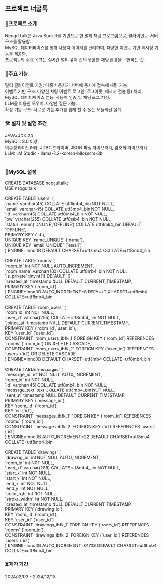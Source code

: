 <h2>프로젝트 너굴톡</h2>

<h3>📖프로젝트 소개</h3>
NeogulTalk은 Java Socket을 기반으로 한 멀티 채팅 프로그램으로, 클라이언트-서버 구조를 활용함. <br>
MySQL 데이터베이스를 통해 사용자 데이터를 관리하며, 다양한 이벤트 기반 메시징 기능을 제공함. <br>
프로젝트의 주요 목표는 실시간 멀티 유저 간의 원활한 채팅 환경을 구현하는 것. <br>

<h3>🚀주요 기능</h3>
멀티 클라이언트 지원: 다중 사용자가 서버에 동시에 접속해 채팅 가능. <br>
이벤트 기반 구조: 다양한 채팅 이벤트(로그인, 로그아웃, 메시지 전송 등) 처리. <br>
MySQL 데이터베이스 연동: 사용자 인증 및 채팅 로그 저장. <br>
LLM을 이용한 도우미: 다양한 질문 가능. <br>
확장 가능 구조: 새로운 기능 추가를 쉽게 할 수 있는 모듈화된 설계. <br>

<h3>🛠️ 설치 및 실행 조건</h3>
JAVA: JDK 23<br>
MySQL: 8.0 이상<br>
의존성 라이브러리: JDBC 드라이버, JSON 파싱 라이브러리, 암호화 라이브러리<br>
LLM: LM Studio - llama-3.2-korean-bllossom-3b<br>
<br>
<h3>📃MySQL 설정</h3>
CREATE DATABASE neogultalk;<br>
USE neogultalk;<br>
<br>
CREATE TABLE `users` (<br>
  `name` varchar(45) COLLATE utf8mb4_bin NOT NULL,<br>
  `email` varchar(45) COLLATE utf8mb4_bin NOT NULL,<br>
  `id` varchar(45) COLLATE utf8mb4_bin NOT NULL,<br>
  `pw` varchar(255) COLLATE utf8mb4_bin NOT NULL,<br>
  `status` enum('ONLINE','OFFLINE') COLLATE utf8mb4_bin DEFAULT 'OFFLINE',<br>
  PRIMARY KEY (`id`),<br>
  UNIQUE KEY `name_UNIQUE` (`name`),<br>
  UNIQUE KEY `email_UNIQUE` (`email`)<br>
) ENGINE=InnoDB DEFAULT CHARSET=utf8mb4 COLLATE=utf8mb4_bin<br>
<br>
CREATE TABLE `rooms` (<br>
  `room_id` int NOT NULL AUTO_INCREMENT,<br>
  `room_name` varchar(100) COLLATE utf8mb4_bin NOT NULL,<br>
  `is_private` tinyint(1) DEFAULT '0',<br>
  `created_at` timestamp NULL DEFAULT CURRENT_TIMESTAMP,<br>
  PRIMARY KEY (`room_id`)<br>
) ENGINE=InnoDB AUTO_INCREMENT=8 DEFAULT CHARSET=utf8mb4 COLLATE=utf8mb4_bin<br>
<br>
CREATE TABLE `room_users` (<br>
  `room_id` int NOT NULL,<br>
  `user_id` varchar(255) COLLATE utf8mb4_bin NOT NULL,<br>
  `joined_at` timestamp NULL DEFAULT CURRENT_TIMESTAMP,<br>
  PRIMARY KEY (`room_id`,`user_id`),<br>
  KEY `user_id` (`user_id`),<br>
  CONSTRAINT `room_users_ibfk_1` FOREIGN KEY (`room_id`) REFERENCES `rooms` (`room_id`) ON DELETE CASCADE,<br>
  CONSTRAINT `room_users_ibfk_2` FOREIGN KEY (`user_id`) REFERENCES `users` (`id`) ON DELETE CASCADE<br>
) ENGINE=InnoDB DEFAULT CHARSET=utf8mb4 COLLATE=utf8mb4_bin<br>
<br>
CREATE TABLE `messages` (<br>
  `message_id` int NOT NULL AUTO_INCREMENT,<br>
  `room_id` int NOT NULL,<br>
  `id` varchar(45) COLLATE utf8mb4_bin NOT NULL,<br>
  `message_text` text COLLATE utf8mb4_bin NOT NULL,<br>
  `sent_at` timestamp NULL DEFAULT CURRENT_TIMESTAMP,<br>
  PRIMARY KEY (`message_id`),<br>
  KEY `room_id` (`room_id`),<br>
  KEY `id` (`id`),<br>
  CONSTRAINT `messages_ibfk_1` FOREIGN KEY (`room_id`) REFERENCES `rooms` (`room_id`),<br>
  CONSTRAINT `messages_ibfk_2` FOREIGN KEY (`id`) REFERENCES `users` (`id`)<br>
) ENGINE=InnoDB AUTO_INCREMENT=22 DEFAULT CHARSET=utf8mb4 COLLATE=utf8mb4_bin<br>
<br>
CREATE TABLE `drawings` (<br>
  `drawing_id` int NOT NULL AUTO_INCREMENT,<br>
  `room_id` int NOT NULL,<br>
  `user_id` varchar(255) COLLATE utf8mb4_bin NOT NULL,<br>
  `start_x` int NOT NULL,<br>
  `start_y` int NOT NULL,<br>
  `end_x` int NOT NULL,<br>
  `end_y` int NOT NULL,<br>
  `color_rgb` int NOT NULL,<br>
  `stroke_width` int NOT NULL,<br>
  `created_at` timestamp NULL DEFAULT CURRENT_TIMESTAMP,<br>
  PRIMARY KEY (`drawing_id`),<br>
  KEY `room_id` (`room_id`),<br>
  KEY `user_id` (`user_id`),<br>
  CONSTRAINT `drawings_ibfk_1` FOREIGN KEY (`room_id`) REFERENCES `rooms` (`room_id`),<br>
  CONSTRAINT `drawings_ibfk_2` FOREIGN KEY (`user_id`) REFERENCES `users` (`id`)<br>
) ENGINE=InnoDB AUTO_INCREMENT=61709 DEFAULT CHARSET=utf8mb4 COLLATE=utf8mb4_bin<br>

<h3>⏳제작 기간</h3>
2024/12/03 - 2024/12/10.